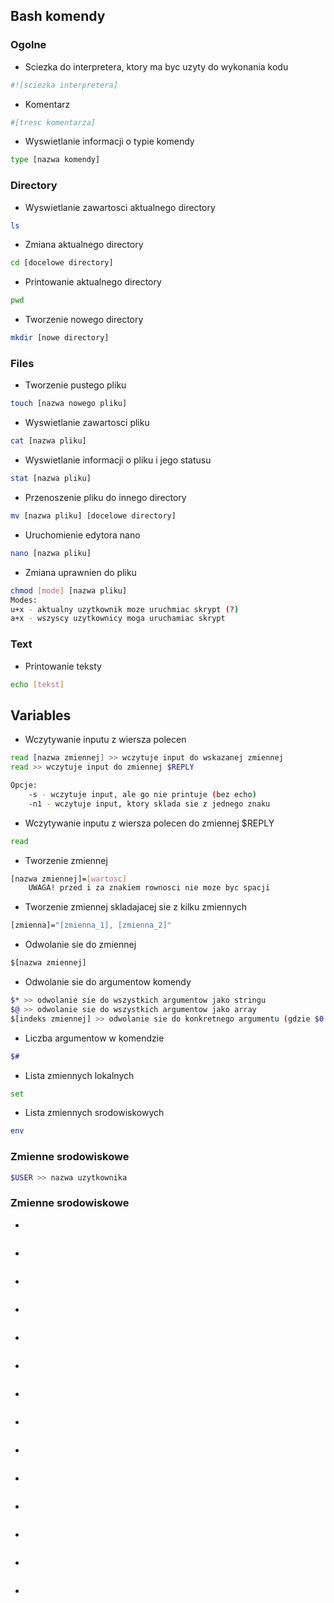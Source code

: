 ## Bash komendy

### Ogolne
*  Sciezka do interpretera, ktory ma byc uzyty do wykonania kodu
```bash
#![sciezka interpretera]
```
*  Komentarz
```bash
#[tresc komentarza]
```
*  Wyswietlanie informacji o typie komendy
```bash
type [nazwa komendy]
```

### Directory
*  Wyswietlanie zawartosci aktualnego directory
```bash
ls
```
*  Zmiana aktualnego directory
```bash
cd [docelowe directory]
```
*  Printowanie aktualnego directory
```bash
pwd
```
*  Tworzenie nowego directory
```bash
mkdir [nowe directory]
```

### Files
* Tworzenie pustego pliku
```bash
touch [nazwa nowego pliku]
```
* Wyswietlanie zawartosci pliku
```bash
cat [nazwa pliku]
```
* Wyswietlanie informacji o pliku i jego statusu
```bash
stat [nazwa pliku]
```
* Przenoszenie pliku do innego directory
```bash
mv [nazwa pliku] [docelowe directory]
```
* Uruchomienie edytora nano
```bash
nano [nazwa pliku]
```
* Zmiana uprawnien do pliku
```bash
chmod [mode] [nazwa pliku]
Modes:
u+x - aktualny uzytkownik moze uruchmiac skrypt (?)
a+x - wszyscy uzytkownicy moga uruchamiac skrypt
```

### Text
* Printowanie teksty
```bash
echo [tekst]
```

## Variables
* Wczytywanie inputu z wiersza polecen 
```bash
read [nazwa zmiennej] >> wczytuje input do wskazanej zmiennej
read >> wczytuje input do zmiennej $REPLY

Opcje:
    -s - wczytuje input, ale go nie printuje (bez echo)
    -n1 - wczytuje input, ktory sklada sie z jednego znaku
```
* Wczytywanie inputu z wiersza polecen do zmiennej $REPLY
```bash
read
```
* Tworzenie zmiennej
```bash
[nazwa zmiennej]=[wartosc]
    UWAGA! przed i za znakiem rownosci nie moze byc spacji    
```
* Tworzenie zmiennej skladajacej sie z kilku zmiennych
```bash
[zmienna]="[zmienna_1], [zmienna_2]"
```
* Odwolanie sie do zmiennej
```bash
$[nazwa zmiennej] 
```
* Odwolanie sie do argumentow komendy
```bash
$* >> odwolanie sie do wszystkich argumentow jako stringu
$@ >> odwolanie sie do wszystkich argumentow jako array
$[indeks zmiennej] >> odwolanie sie do konkretnego argumentu (gdzie $0 to komenda, $1, $2... to kolejne argumenty)
```
* Liczba argumentow w komendzie
```bash
$#
```
* Lista zmiennych lokalnych
```bash
set
```
* Lista zmiennych srodowiskowych
```bash
env
```
### Zmienne srodowiskowe
```bash
$USER >> nazwa uzytkownika
```

### Zmienne srodowiskowe
* 
```bash

```
* 
```bash

```
* 
```bash

```
* 
```bash

```
* 
```bash

```
* 
```bash

```
* 
```bash

```
* 
```bash

```
* 
```bash

```
* 
```bash

```
* 
```bash

```
* 
```bash

```
* 
```bash

```
* 
```bash

```


